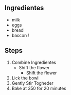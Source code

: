 

## Ingredientes 

+ milk 
+ eggs 
+ bread 
+ baccon !


 ## Steps

  1. Combine Ingredientes
        * Shift the flower
            * Shift the flower
  1. Lick the bowl
  1. Gently Stir Togheder 
  1. Bake at 350 for 20 minutes 
  